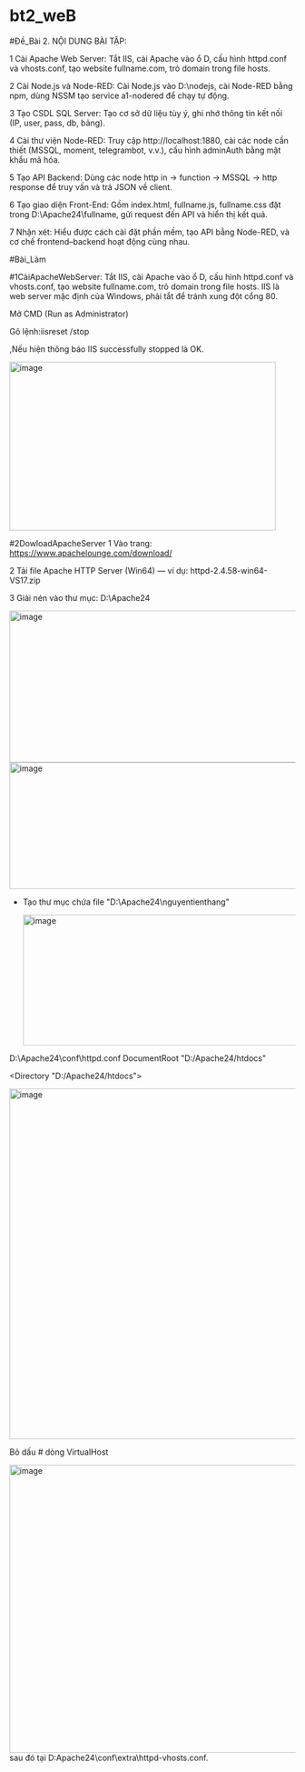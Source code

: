 # bt2_weB

#Đề_Bài 
2. NỘI DUNG BÀI TẬP:

1 Cài Apache Web Server: Tắt IIS, cài Apache vào ổ D, cấu hình httpd.conf và vhosts.conf, tạo website fullname.com, trỏ domain trong file hosts.

2 Cài Node.js và Node-RED: Cài Node.js vào D:\nodejs, cài Node-RED bằng npm, dùng NSSM tạo service a1-nodered để chạy tự động.

3 Tạo CSDL SQL Server: Tạo cơ sở dữ liệu tùy ý, ghi nhớ thông tin kết nối (IP, user, pass, db, bảng).

4 Cài thư viện Node-RED: Truy cập http://localhost:1880, cài các node cần thiết (MSSQL, moment, telegrambot, v.v.), cấu hình adminAuth bằng mật khẩu mã hóa.

5 Tạo API Backend: Dùng các node http in → function → MSSQL → http response để truy vấn và trả JSON về client.

6 Tạo giao diện Front-End: Gồm index.html, fullname.js, fullname.css đặt trong D:\Apache24\fullname, gửi request đến API và hiển thị kết quả.

7 Nhận xét: Hiểu được cách cài đặt phần mềm, tạo API bằng Node-RED, và cơ chế frontend–backend hoạt động cùng nhau.

#Bài_Làm 

#1CàiApacheWebServer: 
Tắt IIS, cài Apache vào ổ D, cấu hình httpd.conf và vhosts.conf, tạo website fullname.com, trỏ domain trong file hosts.
IIS là web server mặc định của Windows, phải tắt để tránh xung đột cổng 80.

Mở CMD (Run as Administrator)

Gõ lệnh:iisreset /stop

,Nếu hiện thông báo IIS successfully stopped là OK.

<img width="469" height="297" alt="image" src="https://github.com/user-attachments/assets/165e9c75-4591-4ae8-bee7-430292bd6f5b" />

#2DowloadApacheServer
1 Vào trang: https://www.apachelounge.com/download/

2 Tải file Apache HTTP Server (Win64) — ví dụ: httpd-2.4.58-win64-VS17.zip

3 Giải nén vào thư mục:
 D:\Apache24

<img width="634" height="267" alt="image" src="https://github.com/user-attachments/assets/2704de66-978c-4de4-8335-95d3a56a35e0" />

 <img width="999" height="223" alt="image" src="https://github.com/user-attachments/assets/3a4dc039-bf16-4d8c-9b29-736bcdc72f43" />

 + Tạo thư mục chứa file
   "D:\Apache24\nguyentienthang"
   
   <img width="1020" height="230" alt="image" src="https://github.com/user-attachments/assets/5415fdc9-4873-4ee0-bc16-c0a69e2416f5" />
 D:\Apache24\conf\httpd.conf
DocumentRoot "D:/Apache24/htdocs"

<Directory "D:/Apache24/htdocs">

<img width="1424" height="617" alt="image" src="https://github.com/user-attachments/assets/1872b2e0-c912-4f21-98fd-8e14920f44e7" />

Bỏ dấu # dòng VirtualHost

<img width="846" height="507" alt="image" src="https://github.com/user-attachments/assets/c6de1888-e701-40aa-a117-57c7c71655c9" />
 sau đó tại D:Apache24\conf\extra\httpd-vhosts.conf.

